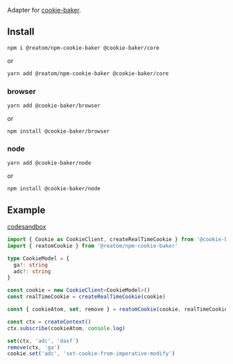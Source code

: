 Adapter for [cookie-baker](https://github.com/BataevDaniil/cookie-baker).

## Install

```
npm i @reatom/npm-cookie-baker @cookie-baker/core
```

or

```sh
yarn add @reatom/npm-cookie-baker @cookie-baker/core
```

### browser

```
yarn add @cookie-baker/browser
```

or

```
npm install @cookie-baker/browser
```

### node

```
yarn add @cookie-baker/node
```

or

```
npm install @cookie-baker/node
```

## Example

[codesandbox](https://codesandbox.io/s/reatom-cookie-baker-ec6h63-ec6h63?file=/src/App.tsx)

```ts
import { Cookie as CookieClient, createRealTimeCookie } from '@cookie-baker/browser'
import { reatomCookie } from '@reatom/npm-cookie-baker'

type CookieModel = {
  ga?: string
  adc?: string
}

const cookie = new CookieClient<CookieModel>()
const realTimeCookie = createRealTimeCookie(cookie)

const { cookieAtom, set, remove } = reatomCookie(cookie, realTimeCookie)

const ctx = createContext()
ctx.subscribe(cookieAtom, console.log)

set(ctx, 'adc', 'dasf')
remove(ctx, 'ga')
cookie.set('adc', 'set-cookie-from-imperative-modify')
```
